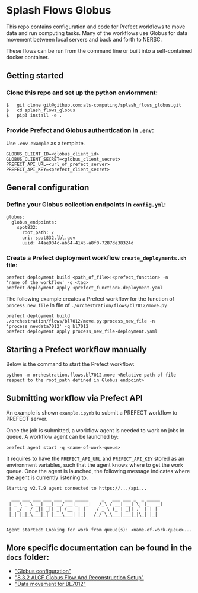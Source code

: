 # Splash Flows Globus

This repo contains configuration and code for Prefect workflows to move data and run computing tasks.  Many of the workflows use Globus for data movement between local servers and back and forth to NERSC.

These flows can be run from the command line or built into a self-contained docker container.

## Getting started

### Clone this repo and set up the python enviornment:
```
$   git clone git@github.com:als-computing/splash_flows_globus.git
$   cd splash_flows_globus
$   pip3 install -e .
```

###  Provide Prefect and Globus authentication in `.env`:

Use `.env-example` as a template.

```
GLOBUS_CLIENT_ID=<globus_client_id>
GLOBUS_CLIENT_SECRET=<globus_client_secret>
PREFECT_API_URL=<url_of_prefect_server>
PREFECT_API_KEY=<prefect_client_secret>
```

## General configuration

### Define your Globus collection endpoints in `config.yml`:

```
globus:
  globus_endpoints:
    spot832:
      root_path: /
      uri: spot832.lbl.gov
      uuid: 44ae904c-ab64-4145-a8f0-7287de38324d
```

### Create a Prefect deployment workflow `create_deployments.sh` file:

```
prefect deployment build <path_of_file>:<prefect_function> -n 'name_of_the_workflow' -q <tag>
prefect deployment apply <prefect_function>-deployment.yaml
```

The following example creates a Prefect workflow for the function of `process_new_file` in file of `./orchestration/flows/bl7012/move.py`

```
prefect deployment build ./orchestration/flows/bl7012/move.py:process_new_file -n 'process_newdata7012' -q bl7012
prefect deployment apply process_new_file-deployment.yaml
```

## Starting a Prefect workflow manually

Below is the command to start the Prefect workflow:
```
python -m orchestration.flows.bl7012.move <Relative path of file respect to the root_path defined in Globus endpoint>
```

## Submitting workflow via Prefect API

An example is shown `example.ipynb` to submit a PREFECT workflow to PREFECT server. 

Once the job is submitted, a workflow agent is needed to work on jobs in queue. A workflow agent can be launched by:

```
prefect agent start -q <name-of-work-queue>
```

It requires to have the `PREFECT_API_URL` and `PREFECT_API_KEY` stored as an environment variables, such that the agent knows where to get the work queue. Once the agent is launched, the following message indicates where the agent is currently listening to.

```
Starting v2.7.9 agent connected to https://.../api...

  ___ ___ ___ ___ ___ ___ _____     _   ___ ___ _  _ _____
 | _ \ _ \ __| __| __/ __|_   _|   /_\ / __| __| \| |_   _|
 |  _/   / _|| _|| _| (__  | |    / _ \ (_ | _|| .` | | |
 |_| |_|_\___|_| |___\___| |_|   /_/ \_\___|___|_|\_| |_|


Agent started! Looking for work from queue(s): <name-of-work-queue>...
```

## More specific documentation can be found in the `docs` folder:

* ["Globus configuration"](./docs/globus.md)
* ["8.3.2 ALCF Globus Flow And Reconstruction Setup"](./docs/bl832_ALCF.md)
* ["Data movement for BL7012"](./docs/bl7012.md)